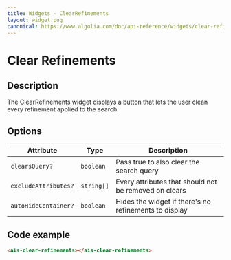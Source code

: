 ```yaml
---
title: Widgets - ClearRefinements
layout: widget.pug
canonical: https://www.algolia.com/doc/api-reference/widgets/clear-refinements/angular/
---
```


# Clear Refinements

## Description

The ClearRefinements widget displays a button that lets the user clean every refinement applied to the search.

## Options

| Attribute            | Type       | Description
| -                    | -          | -
| `clearsQuery?`       | `boolean`  | Pass true to also clear the search query
| `excludeAttributes?` | `string[]` | Every attributes that should not be removed on clears
| `autoHideContainer?` | `boolean`  | Hides the widget if there's no refinements to display

## Code example

```html
<ais-clear-refinements></ais-clear-refinements>
```
